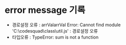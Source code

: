 # error message 기록
 - 경로설정 오류 : arrValarrVal Error: Cannot find module 'C:\codesquad\class\util.js' : 경로설정 오류 
 - 타입오류 : TypeError: sum is not a function